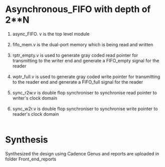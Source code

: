 # Asynchronous_FIFO with depth of 2**N

1. async_FIFO. v is the top level module <br /><br />
2. fifo_mem.v is the dual-port memory which is being read and written <br /><br />
3. rptr_empty.v is used to generate gray coded read pointer for transmitting to the writer end and generate a FIFO_empty signal for the reader <br /><br />
4. wptr_full.v is used to generate gray coded write pointer for transmitting to the reader end and generate a FIFO_full signal for the reader <br /><br />
5. sync_r2w.v is double flop synchroniser to synchronise read pointer to writer's clock domain <br /><br />
6. sync_w2r.v is double flop synchroniser to synchronise write pointer to reader's clock domain <br /><br />

# Synthesis 

Synthesized the design using Cadence Genus and reports are uploaded in folder Front_end_reports
